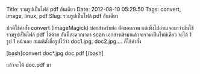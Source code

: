 Title: รวมรูปเป็นไฟล์ pdf อันเดียว 
Date: 2012-08-10 05:29:50
Tags: convert, image, linux, pdf 
Slug: รวมรูปเป็นไฟล์ pdf อันเดียว 


ปกติใช้คำสั่ง convert (ImageMagick) บ่อยสำหรับย่อ ตัดขอบภาพ แต่เพิ่งไปอ่านเจอมาว่ามันใช้รวมรูปเป็นไฟล์ pdf ได้ด้วย อันนี้สะดวกเวลา scan เอกสารเข้ามาแล้วจะรวมเป็นไฟล์เดียว จะได้ 1 รูป 1 หน้าเลย สมมติตั้งชื่อรูปไว้ว่า doc1.jpg, doc2.jpg.... ก็ใช้คำสั่ง

[bash]convert doc*.jpg doc.pdf [/bash]

แล้วจะได้ doc.pdf มา
